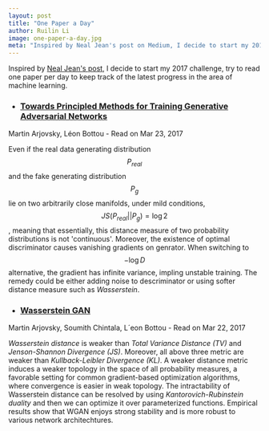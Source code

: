 ```yaml
---
layout: post
title: "One Paper a Day"
author: Ruilin Li
image: one-paper-a-day.jpg
meta: "Inspired by Neal Jean's post on Medium, I decide to start my 2017 challenge, try to read one paper per day to keep track of the latest progress in the area of machine learning."
---
```


Inspired by [Neal Jean's post](https://medium.com/@nealjean/2017-challenge-one-paper-a-day-9d7811accd09#.wqq4ozcim), I decide to start my 2017 challenge, try to read one paper per day to keep track of the latest progress in the area of machine learning.

* ### [Towards Principled Methods for Training Generative Adversarial Networks](https://arxiv.org/pdf/1701.04862.pdf)
Martin Arjovsky, Léon Bottou - Read on Mar 23, 2017

Even if the real data generating distribution $$P_{real}$$ and the fake generating distribution $$P_g$$ lie on two arbitrarily close manifolds, under mild conditions, 
$$ JS(P_{real} || P_g) = \log 2 $$,
meaning that essentially, this distance measure of two probability distributions is not 'continuous'. Moreover, the existence of optimal discriminator causes vanishing gradients on genrator. When switching to $$ -\log D $$ alternative, the gradient has infinite variance, impling unstable training. The remedy could be either adding noise to descriminator or using softer distance measure such as _Wasserstein_.

* ### [Wasserstein GAN](https://arxiv.org/pdf/1701.07875.pdf)
Martin Arjovsky, Soumith Chintala, L´eon Bottou - Read on Mar 22, 2017

_Wasserstein distance_ is  weaker than _Total Variance Distance (TV)_ and _Jenson-Shannon Divergence (JS)_. Moreover, all above three metric are weaker than _Kullback-Leibler Divergence (KL)_. A weaker distance metric induces a weaker topology in the space of all probability measures, a favorable setting for common gradient-based optimization algorithms, where convergence is easier in weak topology. The intractability of Wasserstein distance can be resolved by using _Kantorovich-Rubinstein duality_ and then we can optimize it over parameterized functions. Empirical results show that WGAN enjoys strong stability and is more robust to various network architechtures.






